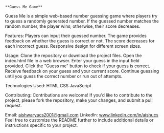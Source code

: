                                                                                                 **Guess Me Game**
Guess Me is a simple web-based number guessing game where players try to guess a randomly generated number. If the guessed number matches the random number, the player wins; otherwise, their score decreases.

Features:
Players can input their guessed number.
The game provides feedback on whether the guess is correct or not.
The score decreases for each incorrect guess.
Responsive design for different screen sizes.

Usage:
Clone the repository or download the project files.
Open the index.html file in a web browser.
Enter your guess in the input field provided.
Click the "Guess me" button to check if your guess is correct.
Receive feedback on your guess and your current score.
Continue guessing until you guess the correct number or run out of attempts.


Technologies Used:
HTML
CSS
JavaScript

Contributing:
Contributions are welcome! If you'd like to contribute to the project, please fork the repository, make your changes, and submit a pull request.



Email: aishwaryacs2001@gmail.com
LinkedIn: www.linkedin.com/in/aishucs
Feel free to customize the README further to include additional details or instructions specific to your project.
